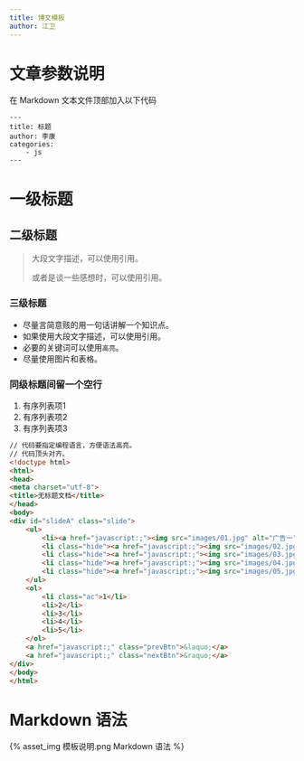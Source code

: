 ```yaml
---
title: 博文模板
author: 江卫
---
```


# 文章参数说明

在 Markdown 文本文件顶部加入以下代码

```
---
title: 标题
author: 李康
categories:
    - js
---
```


# 一级标题

## 二级标题

>大段文字描述，可以使用引用。
>
>或者是谈一些感想时，可以使用引用。

### 三级标题

* 尽量言简意赅的用一句话讲解一个知识点。
* 如果使用大段文字描述，可以使用引用。
* 必要的关键词可以使用`高亮`。
* 尽量使用图片和表格。


### 同级标题间留一个空行

1. 有序列表项1
2. 有序列表项2
3. 有序列表项3

```html
// 代码要指定编程语言，方便语法高亮。
// 代码顶头对齐。
<!doctype html>
<html>
<head>
<meta charset="utf-8">
<title>无标题文档</title>
</head>
<body>
<div id="slideA" class="slide">
    <ul>
        <li><a href="javascript:;"><img src="images/01.jpg" alt="广告一" /></a></li>
        <li class="hide"><a href="javascript:;"><img src="images/02.jpg" alt="广告二" /></a></li>
        <li class="hide"><a href="javascript:;"><img src="images/03.jpg" alt="广告三" /></a></li>
        <li class="hide"><a href="javascript:;"><img src="images/04.jpg" alt="广告四" /></a></li>
        <li class="hide"><a href="javascript:;"><img src="images/05.jpg" alt="广告五" /></a></li>
    </ul>
    <ol>
        <li class="ac">1</li>
        <li>2</li>
        <li>3</li>
        <li>4</li>
        <li>5</li>
    </ol>
    <a href="javascript:;" class="prevBtn">&laquo;</a>
    <a href="javascript:;" class="nextBtn">&raquo;</a>
</div>
</body>
</html>

```

# Markdown 语法

{% asset_img 模板说明.png Markdown 语法 %}




